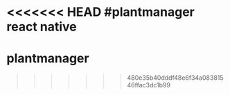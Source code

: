 <<<<<<< HEAD
#plantmanager react native
=======
# plantmanager
>>>>>>> 480e35b40dddf48e6f34a08381546ffac3dc1b99
